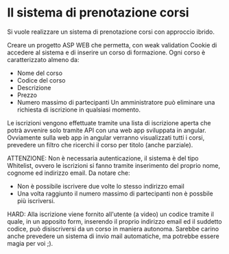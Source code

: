 # Il sistema di prenotazione corsi

Si vuole realizzare un sistema di prenotazione corsi con approccio ibrido.

Creare un progetto ASP WEB che permetta, con weak validation Cookie di accedere al sistema e di inserire un corso di formazione.
Ogni corso è caratterizzato almeno da:
- Nome del corso
- Codice del corso
- Descrizione
- Prezzo
- Numero massimo di partecipanti
Un amministratore può eliminare una richiesta di iscrizione in qualsiasi momento.

Le iscrizioni vengono effettuate tramite una lista di iscrizione aperta che potrà avvenire solo tramite API con una web app sviluppata in angular. Ovviamente sulla web app in angular verranno visualizzati tutti i corsi, prevedere un filtro che ricerchi il corso per titolo (anche parziale).

ATTENZIONE: Non è necessaria autenticazione, il sistema è del tipo Whitelist, ovvero le iscrizioni si fanno tramite inserimento del proprio nome, cognome ed indirizzo email.
Da notare che:
- Non è possibile iscrivere due volte lo stesso indirizzo email
- Una volta raggiunto il numero massimo di partecipanti non è possbile più iscriversi.

HARD: Alla iscrizione viene fornito all'utente (a video) un codice tramite il quale, in un apposito form, inserendo il proprio indirizzo email ed il suddetto codice, può disiscriversi da un corso in maniera autonoma. Sarebbe carino anche prevedere un sistema di invio mail automatiche, ma potrebbe essere magia per voi ;).